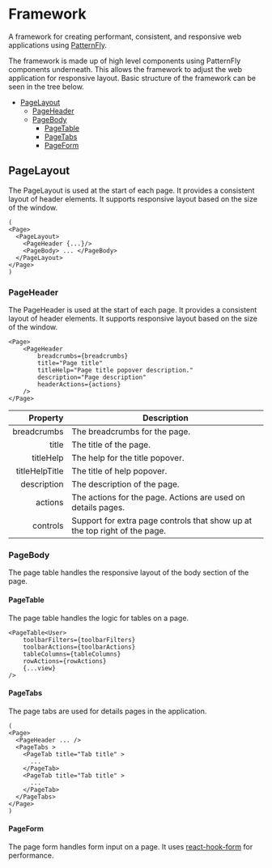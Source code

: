 # Framework

A framework for creating performant, consistent, and responsive web applications using [PatternFly](https://www.patternfly.org).

The framework is made up of high level components using PatternFly components underneath.
This allows the framework to adjust the web application for responsive layout.
Basic structure of the framework can be seen in the tree below.

-   [PageLayout](#pagelayout)
    -   [PageHeader](#pageheader)
    -   [PageBody](#pagebody)
        -   [PageTable](#pagetable)
        -   [PageTabs](#pagetabs)
        -   [PageForm](#pageform)

## PageLayout

The PageLayout is used at the start of each page. It provides a consistent layout of header elements. It supports responsive layout based on the size of the window.

```tsx
(
<Page>
  <PageLayout>
    <PageHeader {...}/>
    <PageBody> ... </PageBody>
  </PageLayout>
</Page>
)
```

### PageHeader

The PageHeader is used at the start of each page. It provides a consistent layout of header elements. It supports responsive layout based on the size of the window.

```tsx
<Page>
    <PageHeader
        breadcrumbs={breadcrumbs}
        title="Page title"
        titleHelp="Page title popover description."
        description="Page description"
        headerActions={actions}
    />
</Page>
```

|       Property | Description                                                                |
| -------------: | -------------------------------------------------------------------------- |
|    breadcrumbs | The breadcrumbs for the page.                                              |
|          title | The title of the page.                                                     |
|      titleHelp | The help for the title popover.                                            |
| titleHelpTitle | The title of help popover.                                                 |
|    description | The description of the page.                                               |
|        actions | The actions for the page. Actions are used on details pages.               |
|       controls | Support for extra page controls that show up at the top right of the page. |

### PageBody

The page table handles the responsive layout of the body section of the page.

#### PageTable

The page table handles the logic for tables on a page.

```tsx
<PageTable<User>
    toolbarFilters={toolbarFilters}
    toolbarActions={toolbarActions}
    tableColumns={tableColumns}
    rowActions={rowActions}
    {...view}
/>
```

#### PageTabs

The page tabs are used for details pages in the application.

```tsx
(
<Page>
  <PageHeader ... />
  <PageTabs >
    <PageTab title="Tab title" >
      ...
    </PageTab>
    <PageTab title="Tab title" >
      ...
    </PageTab>
  </PageTabs>
</Page>
)
```

#### PageForm

The page form handles form input on a page. It uses [react-hook-form](https://react-hook-form.com/) for performance.
